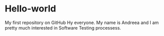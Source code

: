 # Hello-world
My first repository on GitHub
Hy everyone. My name is Andreea and I am pretty much interested in Software Testing processess.
